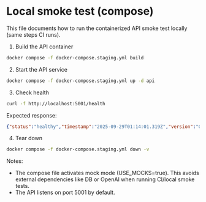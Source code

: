 # Local smoke test (compose)

This file documents how to run the containerized API smoke test locally (same steps CI runs).

1. Build the API container

```bash
docker compose -f docker-compose.staging.yml build
```

2. Start the API service

```bash
docker compose -f docker-compose.staging.yml up -d api
```

3. Check health

```bash
curl -f http://localhost:5001/health
```

Expected response:
```json
{"status":"healthy","timestamp":"2025-09-29T01:14:01.319Z","version":"0.1.0","mode":"mock"}
```

4. Tear down

```bash
docker compose -f docker-compose.staging.yml down -v
```

Notes:
- The compose file activates mock mode (USE_MOCKS=true). This avoids external dependencies like DB or OpenAI when running CI/local smoke tests.
- The API listens on port 5001 by default.
